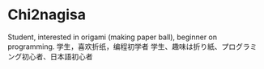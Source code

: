 # Chi2nagisa

Student, interested in origami (making paper ball), beginner on programming.
学生，喜欢折纸，编程初学者
学生、趣味は折り紙、プログラミング初心者、日本語初心者
